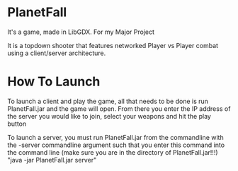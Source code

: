 # PlanetFall
It's a game, made in LibGDX. For my Major Project

It is a topdown shooter that features networked Player vs Player combat using a client/server architecture.

# How To Launch

To launch a client and play the game, all that needs to be done is run PlanetFall.jar and the game will open. From there you enter
the IP address of the server you would like to join, select your weapons and hit the play button

To launch a server, you must run PlanetFall.jar from the commandline with the -server commandline argument such that you enter this
command into the command line (make sure you are in the directory of PlanetFall.jar!!!) "java -jar PlanetFall.jar server"
